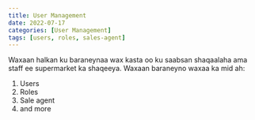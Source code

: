 ```yaml
---
title: User Management
date: 2022-07-17
categories: [User Management]
tags: [users, roles, sales-agent]
---
```


Waxaan halkan ku baraneynaa wax kasta oo ku saabsan shaqaalaha ama staff ee supermarket ka shaqeeya. Waxaan baraneyno waxaa ka mid ah:

1. Users
2. Roles
3. Sale agent
4. and more
